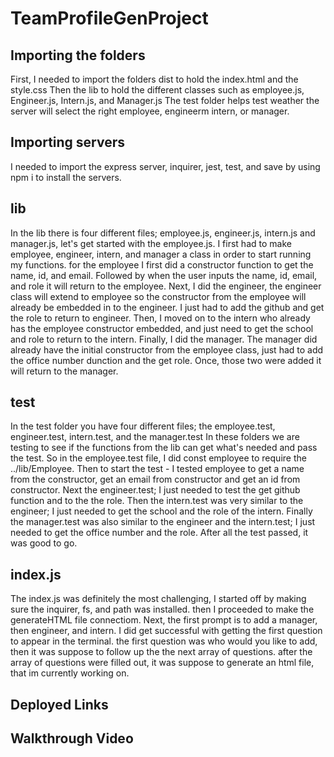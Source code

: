 # TeamProfileGenProject

## Importing the folders

First, I needed to import the folders dist to hold the index.html and the style.css
Then the lib to hold the different classes such as employee.js, Engineer.js, Intern.js, and Manager.js
The test folder helps test weather the server will select the right employee, engineerm intern, or manager.

## Importing servers

I needed to import the express server, inquirer, jest, test, and save by using npm i to install the servers.

## lib

In the lib there is four different files; employee.js, engineer.js, intern.js and manager.js, let's get started with the employee.js.
I first had to make employee, engineer, intern, and manager a class in order to start running my functions.
for the employee I first did a constructor function to get the name, id, and email. Followed by when the user inputs the name, id, email, and role it will return to the employee.
Next, I did the engineer, the engineer class will extend to employee so the constructor from the employee will already be embedded in to the engineer. I just had to add the github and get the role to return to engineer.
Then, I moved on to the intern who already has the employee constructor embedded, and just need to get the school and role to return to the intern.
Finally, I did the manager. The manager did already have the initial constructor from the employee class, just had to add the office number dunction and the get role. Once, those two were added it will return to the manager.


## test

In the test folder you have four different files; the employee.test, engineer.test, intern.test, and the manager.test
In these folders we are testing to see if the functions from the lib can get what's needed and pass the test. 
So in the employee.test file, I did const employee to require the ../lib/Employee. Then to start the test - I tested employee to get a name from the constructor, get an email from constructor and get an id from constructor.
Next the engineer.test; I just needed to test the get github function and to the the role.
Then the intern.test was very similar to the engineer; I just needed to get the school and the role of the intern.
Finally the manager.test was also similar to the engineer and the intern.test; I just needed to get the office number and the role.
After all the test passed, it was good to go.

## index.js

The index.js was definitely the most challenging, I started off by making sure the inquirer, fs, and path was installed. then I proceeded to make the generateHTML file connectiom.
Next, the first prompt is to add a manager, then engineer, and intern.
I did get successful with getting the first question to appear in the terminal.
the first question was who would you like to add, then it was suppose to follow up the the next array of questions.
after the array of questions were filled out, it was suppose to generate an html file, that im currently working on.

## Deployed Links




## Walkthrough Video